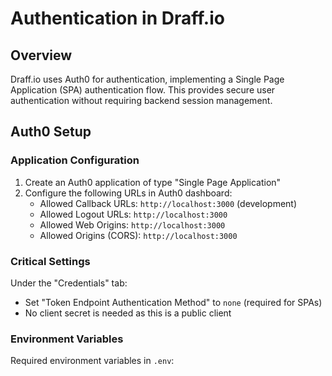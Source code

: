 # Authentication in Draff.io

## Overview
Draff.io uses Auth0 for authentication, implementing a Single Page Application (SPA) authentication flow. This provides secure user authentication without requiring backend session management.

## Auth0 Setup

### Application Configuration
1. Create an Auth0 application of type "Single Page Application"
2. Configure the following URLs in Auth0 dashboard:
   - Allowed Callback URLs: `http://localhost:3000` (development)
   - Allowed Logout URLs: `http://localhost:3000`
   - Allowed Web Origins: `http://localhost:3000`
   - Allowed Origins (CORS): `http://localhost:3000`

### Critical Settings
Under the "Credentials" tab:
- Set "Token Endpoint Authentication Method" to `none` (required for SPAs)
- No client secret is needed as this is a public client

### Environment Variables
Required environment variables in `.env`: 